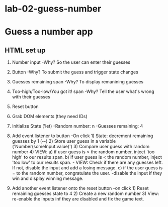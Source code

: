 # lab-02-guess-number

# Guess a number app

## HTML set up
1) Number input
    -Why? So the user can enter their guesses
2) Button
    -Why? To submit the guess and trigger state changes
3) Guesses remaining span
    -Why? To display remanining guesses
4) Too-high/Too-low/You got it! span
    -Why? Tell the user what's wrong with their guesses
5) Reset button

1) Grab DOM elements (they need IDs)
2) Initialize State ('let)
    -Random number: n
    -Guesses remaining: 4
3) Add event listener to button
    -On click
        1) State: decrement remaining guesses by 1 (--)
        2) Store user guess in a variable ('Number(someInput.value)')
        3) Compare user guess with random number
        4) VIEW:
            a) if user guess is > the random number, inject 'too high' to our results span.
            b) if user guess is < the random number,
            inject 'too low' to our results span.
                -  VIEW: Check if there are any guesses left. If not, disable the input and add a losing message.
            c) if the user guess is = to the random number, congratulate the user.
                -disable the input if they win and display winning message.
4) Add another event listener onto the reset button
    -on click
        1) Reset remaining guesses state to 4
        2) Create a new random number
        3) View: re-enable the inputs inf they are disabled and fix the game text.
        
       